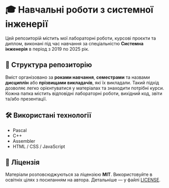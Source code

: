 # 🎓 Навчальні роботи з системної інженерії

Цей репозиторій містить мої лабораторні роботи, курсові проєкти та диплом, виконані під час навчання за спеціальністю **Системна інженерія** в період з 2019 по 2025 рік.

## 📁 Структура репозиторію

Вміст організовано за **роками навчання**, **семестрами** та назвами **дисциплін** або **прізвищами викладачів**, які їх викладали. Такий підхід дозволяє легко орієнтуватися у матеріалах та знаходити потрібні курси.
Кожна папка містить відповідні лабораторні роботи, вихідний код, звіти та/або презентації.

## 🛠 Використані технології

- Pascal  
- C++  
- Assembler  
- HTML / CSS / JavaScript

## 📄 Ліцензія

Матеріали розповсюджуються за ліцензією **MIT**. Використовуйте в освітніх цілях з посиланням на автора. Детальніше — у файлі [LICENSE](LICENSE).
